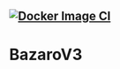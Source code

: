 [![Docker Image CI](https://github.com/Bubatz-Inc/BazaroV3/actions/workflows/docker-image.yml/badge.svg)](https://github.com/Bubatz-Inc/BazaroV3/actions/workflows/docker-image.yml)
---
# BazaroV3
